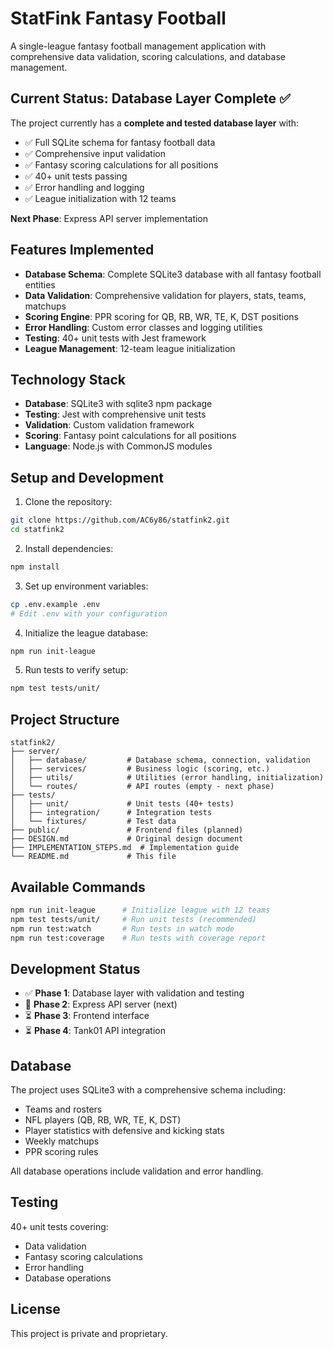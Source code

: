 # StatFink Fantasy Football

A single-league fantasy football management application with comprehensive data validation, scoring calculations, and database management.

## Current Status: Database Layer Complete ✅

The project currently has a **complete and tested database layer** with:
- ✅ Full SQLite schema for fantasy football data
- ✅ Comprehensive input validation
- ✅ Fantasy scoring calculations for all positions
- ✅ 40+ unit tests passing
- ✅ Error handling and logging
- ✅ League initialization with 12 teams

**Next Phase**: Express API server implementation

## Features Implemented

- **Database Schema**: Complete SQLite3 database with all fantasy football entities
- **Data Validation**: Comprehensive validation for players, stats, teams, matchups
- **Scoring Engine**: PPR scoring for QB, RB, WR, TE, K, DST positions
- **Error Handling**: Custom error classes and logging utilities
- **Testing**: 40+ unit tests with Jest framework
- **League Management**: 12-team league initialization

## Technology Stack

- **Database**: SQLite3 with sqlite3 npm package
- **Testing**: Jest with comprehensive unit tests
- **Validation**: Custom validation framework
- **Scoring**: Fantasy point calculations for all positions
- **Language**: Node.js with CommonJS modules

## Setup and Development

1. Clone the repository:
```bash
git clone https://github.com/AC6y86/statfink2.git
cd statfink2
```

2. Install dependencies:
```bash
npm install
```

3. Set up environment variables:
```bash
cp .env.example .env
# Edit .env with your configuration
```

4. Initialize the league database:
```bash
npm run init-league
```

5. Run tests to verify setup:
```bash
npm test tests/unit/
```

## Project Structure

```
statfink2/
├── server/
│   ├── database/         # Database schema, connection, validation
│   ├── services/         # Business logic (scoring, etc.)
│   ├── utils/            # Utilities (error handling, initialization)
│   └── routes/           # API routes (empty - next phase)
├── tests/
│   ├── unit/             # Unit tests (40+ tests)
│   ├── integration/      # Integration tests
│   └── fixtures/         # Test data
├── public/               # Frontend files (planned)
├── DESIGN.md             # Original design document
├── IMPLEMENTATION_STEPS.md  # Implementation guide
└── README.md             # This file
```

## Available Commands

```bash
npm run init-league      # Initialize league with 12 teams
npm test tests/unit/     # Run unit tests (recommended)
npm run test:watch       # Run tests in watch mode
npm run test:coverage    # Run tests with coverage report
```

## Development Status

- ✅ **Phase 1**: Database layer with validation and testing
- 🔄 **Phase 2**: Express API server (next)
- ⏳ **Phase 3**: Frontend interface
- ⏳ **Phase 4**: Tank01 API integration

## Database

The project uses SQLite3 with a comprehensive schema including:
- Teams and rosters
- NFL players (QB, RB, WR, TE, K, DST)
- Player statistics with defensive and kicking stats
- Weekly matchups
- PPR scoring rules

All database operations include validation and error handling.

## Testing

40+ unit tests covering:
- Data validation
- Fantasy scoring calculations
- Error handling
- Database operations

## License

This project is private and proprietary.